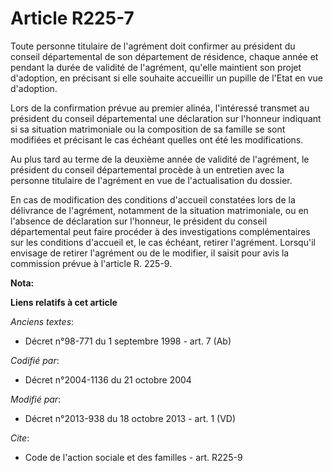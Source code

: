 # Article R225-7

Toute personne titulaire de l'agrément doit confirmer au président du conseil départemental de son département de résidence,
chaque année et pendant la durée de validité de l'agrément, qu'elle maintient son projet d'adoption, en précisant si elle
souhaite accueillir un pupille de l'Etat en vue d'adoption. 

Lors de la confirmation prévue au premier alinéa, l'intéressé transmet au président du conseil départemental une déclaration
sur l'honneur indiquant si sa situation matrimoniale ou la composition de sa famille se sont modifiées et précisant le cas
échéant quelles ont été les modifications. 

Au plus tard au terme de la deuxième année de validité de l'agrément, le président du conseil départemental procède à un
entretien avec la personne titulaire de l'agrément en vue de l'actualisation du dossier. 

En cas de modification des conditions d'accueil constatées lors de la délivrance de l'agrément, notamment de la situation
matrimoniale, ou en l'absence de déclaration sur l'honneur, le président du conseil départemental peut faire procéder à des
investigations complémentaires sur les conditions d'accueil et, le cas échéant, retirer l'agrément. Lorsqu'il envisage de
retirer l'agrément ou de le modifier, il saisit pour avis la commission prévue à l'article R. 225-9.

**Nota:**



**Liens relatifs à cet article**

_Anciens textes_:

  - Décret n°98-771 du 1 septembre 1998 - art. 7 (Ab)

_Codifié par_:

  - Décret n°2004-1136 du 21 octobre 2004

_Modifié par_:

  - Décret n°2013-938 du 18 octobre 2013 - art. 1 (VD)

_Cite_:

  - Code de l'action sociale et des familles - art. R225-9
